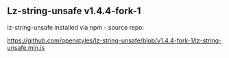 ## Lz-string-unsafe v1.4.4-fork-1

lz-string-unsafe installed via npm - source repo:

https://github.com/openstyles/lz-string-unsafe/blob/v1.4.4-fork-1/lz-string-unsafe.min.js
